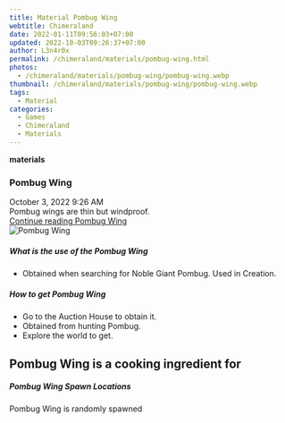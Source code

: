 ```yaml
---
title: Material Pombug Wing
webtitle: Chimeraland
date: 2022-01-11T09:56:03+07:00
updated: 2022-10-03T09:26:37+07:00
author: L3n4r0x
permalink: /chimeraland/materials/pombug-wing.html
photos:
  - /chimeraland/materials/pombug-wing/pombug-wing.webp
thumbnail: /chimeraland/materials/pombug-wing/pombug-wing.webp
tags:
  - Material
categories:
  - Games
  - Chimeraland
  - Materials
---
```


<section id="bootstrap-wrapper">
  <link
    rel="stylesheet"
    href="https://cdn.statically.io/gh/dimaslanjaka/Web-Manajemen/40ac3225/css/bootstrap-4.5-wrapper.css"
  />
  <div
    class="row g-0 border rounded overflow-hidden flex-md-row mb-4 shadow-sm position-relative"
  >
    <div class="col p-4 d-flex flex-column position-static">
      <strong class="d-inline-block mb-2 text-success">materials</strong>
      <h3 class="mb-0">Pombug Wing</h3>
      <div class="mb-1 text-muted">October 3, 2022 9:26 AM</div>
      <div class="mb-2 border p-1">Pombug wings are thin but windproof.</div>
      <a
        href="/chimeraland/materials/pombug-wing.html"
        class="stretched-link d-none"
        >Continue reading Pombug Wing</a
      >
    </div>
    <div class="col-auto d-none d-lg-block">
      <img
        src="/chimeraland/materials/pombug-wing/pombug-wing.webp"
        alt="Pombug Wing"
      />
    </div>
  </div>
  <div class="row">
    <div class="col-lg-6 col-12 mb-2">
      <div class="card">
        <div class="card-body">
          <h5 class="card-title">What is the use of the Pombug Wing</h5>
          <div class="card-text">
            <ul>
              <li>
                Obtained when searching for Noble Giant Pombug. Used in
                Creation.
              </li>
            </ul>
          </div>
        </div>
      </div>
    </div>
    <div class="col-lg-6 col-12 mb-2">
      <div class="card">
        <div class="card-body">
          <h5 class="card-title">How to get Pombug Wing</h5>
          <div class="card-text">
            <ul>
              <li>Go to the Auction House to obtain it.</li>
              <li>Obtained from hunting Pombug.</li>
              <li>Explore the world to get.</li>
            </ul>
          </div>
        </div>
      </div>
    </div>
    <div class="col-lg-6 col-12 mb-2">
      <h2 id="cookable">Pombug Wing is a cooking ingredient for</h2>
    </div>
    <div class="col-12 mb-2">
      <h5>Pombug Wing Spawn Locations</h5>
      <p>Pombug Wing is randomly spawned</p>
    </div>
  </div>
</section>